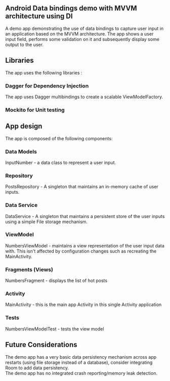 ## Android Data bindings demo with MVVM architecture using DI
A demo app demonstrating the use of data bindings to capture user input in an application based on the MVVM architecture. The app shows a user input field, performs some validation on it and subsequently display some output to the user.
## Libraries
The app uses the following libraries :
### Dagger for Dependency Injection
The app uses Dagger multibindings to create a scalable ViewModelFactory.
### Mockito for Unit testing

## App design
The app is composed of the following components:
### Data Models
InputNumber - a data class to represent a user input.
### Repository
PostsRepository - A singleton that maintains an in-memory cache of user inputs.
### Data Service
DataService - A singleton that maintains a persistent store of the user inputs using a simple File storage mechanism.
### ViewModel
NumbersViewModel - maintains a view representation of the user input data with. This isn't affected by configuration changes such as recreating the MainActivity.
### Fragments (Views)
NumbersFragment - displays the list of hot posts
### Activity
MainActivity - this is the main app Activity in this single Activity application
### Tests
NumbersViewModelTest - tests the view model

## Future Considerations
The demo app has a very basic data persistency mechanism across app restarts (using file storage instead of a database), consider integrating Room to add data persistency.<br />
The demo app has no integrated crash reporting/memory leak detection.<br />